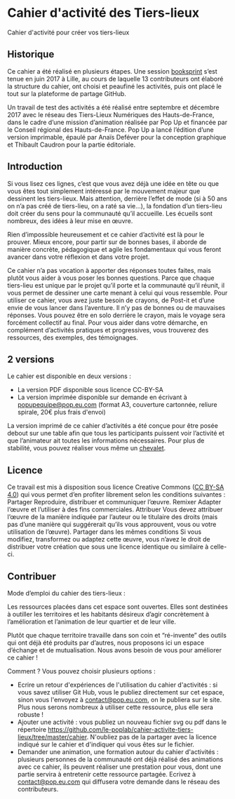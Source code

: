 # Cahier d'activité des Tiers-lieux
Cahier d'activité pour créer vos tiers-lieux

## Historique

Ce cahier a été réalisé en plusieurs étapes. Une session [booksprint](booksprint/) s’est tenue en juin 2017 à Lille, au cours de laquelle 13 contributeurs ont élaboré la structure du cahier, ont choisi et peaufiné les activités, puis ont placé le tout sur la plateforme de partage GitHub. 

Un travail de test des activités a été réalisé entre septembre et décembre 2017 avec le réseau des Tiers-Lieux Numériques des Hauts-de-France, dans le cadre d’une mission d’animation réalisée par Pop Up et financée par le Conseil régional des Hauts-de-France. Pop Up a lancé l’édition d’une version imprimable, épaulé par Anaïs Deféver pour la conception graphique et Thibault Caudron pour la partie éditoriale. 

## Introduction

Si vous lisez ces lignes, c’est que vous avez déjà une idée en tête ou que vous êtes tout simplement intéressé par le mouvement majeur que dessinent les tiers-lieux. Mais attention, derrière l’effet de mode (si à 50 ans on n’a pas créé de tiers-lieu, on a raté sa vie...), la fondation d’un tiers-lieu doit créer du sens pour la communauté qu’il accueille. Les écueils sont nombreux, des idées à leur mise en œuvre. 

Rien d’impossible heureusement et ce cahier d’activité est là pour le prouver. Mieux encore, pour partir sur de bonnes bases, il aborde de manière concrète, pédagogique et agile les fondamentaux qui vous feront avancer dans votre réflexion et dans votre projet.

Ce cahier n’a pas vocation à apporter des réponses toutes faites, mais plutôt vous aider à vous poser les bonnes questions. Parce que chaque tiers-lieu est unique par le projet qu’il porte et la communauté qu’il réunit, il vous permet de dessiner une carte menant à celui qui vous ressemble. Pour utiliser ce cahier, vous avez juste besoin de crayons, de Post-it et d’une envie de vous lancer dans l’aventure. Il n’y pas de bonnes ou de mauvaises réponses. Vous pouvez être en solo derrière le crayon, mais le voyage sera forcément collectif au final. Pour vous aider dans votre démarche, en complément d’activités pratiques et progressives, vous trouverez des ressources, des exemples, des témoignages. 

## 2 versions

Le cahier est disponible en deux versions :

- La version PDF disponible sous licence CC-BY-SA
- La version imprimée disponible sur demande en écrivant à [popupequipe@pop.eu.com](mailto:popupequipe@pop.eu.com) (format A3, couverture cartonnée, reliure spirale, 20€ plus frais d'envoi)

La version imprimé de ce cahier d’activités a été conçue pour être posée debout sur une table afin que tous les participants puissent voir l’activité et que l’animateur ait toutes les informations nécessaires. Pour plus de stabilité, vous pouvez réaliser vous même un [chevalet](cahier/chevalet/).

## Licence

Ce travail est mis à disposition sous licence Creative Commons ([CC BY-SA 4.0](https://creativecommons.org/licenses/by-sa/4.0/)) qui vous permet d’en profiter librement selon les conditions suivantes : Partager Reproduire, distribuer et communiquer l’œuvre. Remixer Adapter l’œuvre et l’utiliser à des fins commerciales. Attribuer Vous devez attribuer l’œuvre de la manière indiquée par l’auteur ou le titulaire des droits (mais pas d’une manière qui suggérerait qu’ils vous approuvent, vous ou votre utilisation de l’œuvre). Partager dans les mêmes conditions Si vous modifiez, transformez ou adaptez cette œuvre, vous n’avez le droit de distribuer votre création que sous une licence identique ou similaire à celle-ci.

## Contribuer 

Mode d’emploi du cahier des tiers-lieux : 

Les ressources placées dans cet espace sont ouvertes. Elles sont destinées à outiller les territoires et les habitants désireux d’agir concrètement à l’amélioration et l’animation de leur quartier et de leur ville.

Plutôt que chaque territoire travaille dans son coin et “ré-invente” des outils qui ont déjà été produits par d’autres, nous proposons ici un espace d’échange et de mutualisation. Nous avons besoin de vous pour améliorer ce cahier !

Comment ? Vous pouvez choisir plusieurs options :
- Ecrire un retour d'expériences de l'utilisation du cahier d'activités : si vous savez utiliser Git Hub, vous le publiez directement sur cet espace, sinon vous l'envoyez à contact@pop.eu.com, on le publiera sur le site. Plus nous serons nombreux à utiliser cette ressource, plus elle sera robuste !
- Ajouter une activité : vous publiez un nouveau fichier svg ou pdf dans le répertoire https://github.com/le-poplab/cahier-activite-tiers-lieux/tree/master/cahier. N'oubliez pas de la partager avec la licence indiqué sur le cahier et d'indiquer qui vous êtes sur le fichier.
- Demander une animation, une formation autour du cahier d'activités : plusieurs personnes de la communauté ont déjà réalisé des animations avec ce cahier, ils peuvent réaliser une prestation pour vous, dont une partie servira à entretenir cette ressource partagée. Ecrivez à contact@pop.eu.com qui diffusera votre demande dans le réseau des contributeurs.


 

